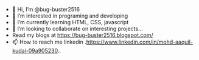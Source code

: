 - 👋 Hi, I’m @bug-buster2516
- 👀 I’m interested in programing and developing
- 🌱 I’m currently learning HTML, CSS, javascript
- 💞️ I’m looking to collaborate on interesting projects...
- Read my blogs at https://bug-buster2516.blogspot.com/
- 📫 How to reach me linkedin  .https://www.linkedin.com/in/mohd-aaquil-kudai-09a905230..   
  
 


<!---
bug-buster2516/bug-buster2516 is a ✨ special ✨ repository because its `README.md` (this file) appears on your GitHub profile.
You can click the Preview link to take a look at your changes.
--->
